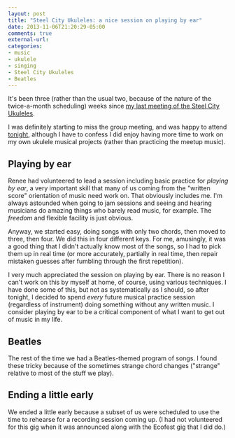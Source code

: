 ```yaml
---
layout: post
title: "Steel City Ukuleles: a nice session on playing by ear"
date: 2013-11-06T21:20:29-05:00
comments: true
external-url: 
categories: 
- music
- ukulele
- singing
- Steel City Ukuleles
- Beatles
---
```

It's been three (rather than the usual two, because of the nature of the twice-a-month scheduling) weeks since [my last meeting of the Steel City Ukuleles](/blog/2013/10/16/steel-city-ukuleles-back-to-plain-good-fun/).

I was definitely starting to miss the group meeting, and was happy to attend [tonight](http://www.meetup.com/Steel-City-Ukuleles/events/132647952/), although I have to confess I did enjoy having more time to work on my own ukulele musical projects (rather than practicing the meetup music).

## Playing by ear

Renee had volunteered to lead a session including basic practice for *playing by ear*, a very important skill that many of us coming from the "written score" orientation of music need work on. That obviously includes me. I'm always astounded when going to jam sessions and seeing and hearing musicians do amazing things who barely read music, for example. The *freedom* and flexible facility is just obvious.

Anyway, we started easy, doing songs with only two chords, then moved to three, then four. We did this in four different keys. For me, amusingly, it was a good thing that I didn't actually know most of the songs, so I had to pick them up in real time (or more accurately, partially in real time, then repair mistaken guesses after fumbling through the first repetition).

I very much appreciated the session on playing by ear. There is no reason I can't work on this by myself at home, of course, using various techniques. I have done some of this, but not as systematically as I should, so after tonight, I decided to spend *every* future musical practice session (regardless of instrument) doing something without any written music. I consider playing by ear to be a critical component of what I want to get out of music in my life.

## Beatles

The rest of the time we had a Beatles-themed program of songs. I found these tricky because of the sometimes strange chord changes ("strange" relative to most of the stuff we play).

## Ending a little early

We ended a little early because a subset of us were scheduled to use the time to rehearse for a recording session coming up. (I had not volunteered for this gig when it was announced along with the Ecofest gig that I did do.)
